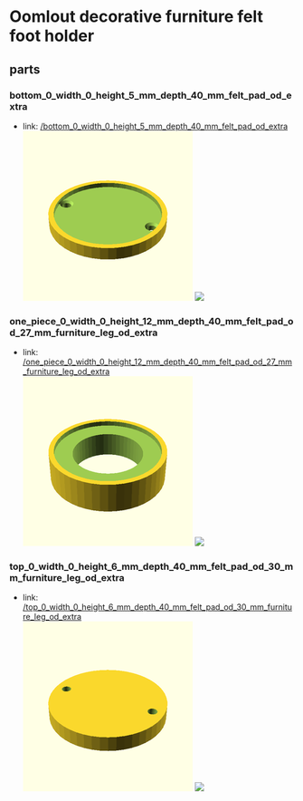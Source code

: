 # Oomlout decorative furniture felt foot holder


## parts

### bottom_0_width_0_height_5_mm_depth_40_mm_felt_pad_od_extra
* link: [/bottom_0_width_0_height_5_mm_depth_40_mm_felt_pad_od_extra](bottom_0_width_0_height_5_mm_depth_40_mm_felt_pad_od_extra)  
![](bottom_0_width_0_height_5_mm_depth_40_mm_felt_pad_od_extra/3dpr_300.png)  ![](bottom_0_width_0_height_5_mm_depth_40_mm_felt_pad_od_extra/image_300.jpg)
 

### one_piece_0_width_0_height_12_mm_depth_40_mm_felt_pad_od_27_mm_furniture_leg_od_extra
* link: [/one_piece_0_width_0_height_12_mm_depth_40_mm_felt_pad_od_27_mm_furniture_leg_od_extra](one_piece_0_width_0_height_12_mm_depth_40_mm_felt_pad_od_27_mm_furniture_leg_od_extra)  
![](one_piece_0_width_0_height_12_mm_depth_40_mm_felt_pad_od_27_mm_furniture_leg_od_extra/3dpr_300.png)  ![](one_piece_0_width_0_height_12_mm_depth_40_mm_felt_pad_od_27_mm_furniture_leg_od_extra/image_300.jpg)
 

### top_0_width_0_height_6_mm_depth_40_mm_felt_pad_od_30_mm_furniture_leg_od_extra
* link: [/top_0_width_0_height_6_mm_depth_40_mm_felt_pad_od_30_mm_furniture_leg_od_extra](top_0_width_0_height_6_mm_depth_40_mm_felt_pad_od_30_mm_furniture_leg_od_extra)  
![](top_0_width_0_height_6_mm_depth_40_mm_felt_pad_od_30_mm_furniture_leg_od_extra/3dpr_300.png)  ![](top_0_width_0_height_6_mm_depth_40_mm_felt_pad_od_30_mm_furniture_leg_od_extra/image_300.jpg)
 
